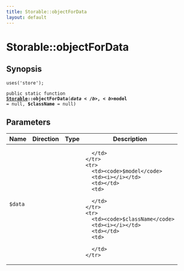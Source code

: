 ```yaml
---
title: Storable::objectForData
layout: default
---
```


# Storable::objectForData

## Synopsis

<code>uses('store');</code>

<code>public static function <b><a href="Storable">Storable</a>::objectForData</b>(<b>$data</b>, <b>$model</b> = null, <b>$className</b> = null)</code>

## Parameters

<table>
  <thead>
    <tr>
      <th>Name</th>
      <th>Direction</th>
      <th>Type</th>
      <th>Description</th>
    </tr>
  </thead>
  <tbody>
    <tr>
      <td><code>$data</code>
      <td><i></i></td>
      <td></td>
      <td>

      </td>
    </tr>
    <tr>
      <td><code>$model</code>
      <td><i></i></td>
      <td></td>
      <td>

      </td>
    </tr>
    <tr>
      <td><code>$className</code>
      <td><i></i></td>
      <td></td>
      <td>

      </td>
    </tr>
  </tbody>
</table>

